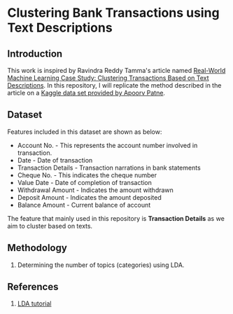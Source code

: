 # Clustering Bank Transactions using Text Descriptions

## Introduction

This work is inspired by Ravindra Reddy Tamma's article named [Real-World Machine Learning Case Study: Clustering Transactions Based on Text Descriptions](https://www.analyticsvidhya.com/blog/2020/07/machine-learning-study-clustering-transactions-text-descriptions/). In this repository, I will replicate the method described in the article on a [Kaggle data set provided by Apoorv Patne](https://www.kaggle.com/apoorvwatsky/bank-transaction-data).

## Dataset

Features included in this dataset are shown as below:

- Account No. - This represents the account number involved in transaction.
- Date - Date of transaction
- Transaction Details - Transaction narrations in bank statements
- Cheque No. - This indicates the cheque number
- Value Date - Date of completion of transaction
- Withdrawal Amount - Indicates the amount withdrawn
- Deposit Amount - Indicates the amount deposited
- Balance Amount - Current balance of account

The feature that mainly used in this repository is **Transaction Details** as we aim to cluster based on texts.

## Methodology

1. Determining the number of topics (categories) using LDA.

## References

1. [LDA tutorial](http://chdoig.github.io/pytexas2015-topic-modeling/#/3/4)

